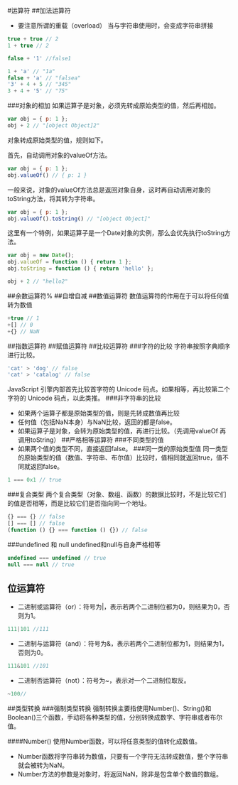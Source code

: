 #运算符
##加法运算符
* 要注意所谓的重载（overload）
当与字符串使用时，会变成字符串拼接
```javascript
true + true // 2
1 + true // 2

false + '1' //false1

1 + 'a' // "1a"
false + 'a' // "falsea"
'3' + 4 + 5 // "345"
3 + 4 + '5' // "75"

```
###对象的相加
如果运算子是对象，必须先转成原始类型的值，然后再相加。
```javascript
var obj = { p: 1 };
obj + 2 // "[object Object]2"
```
对象转成原始类型的值，规则如下。

首先，自动调用对象的valueOf方法。
```javascript
var obj = { p: 1 };
obj.valueOf() // { p: 1 }
```
一般来说，对象的valueOf方法总是返回对象自身，这时再自动调用对象的toString方法，将其转为字符串。
```javascript
var obj = { p: 1 };
obj.valueOf().toString() // "[object Object]"
```
这里有一个特例，如果运算子是一个Date对象的实例，那么会优先执行toString方法。
```javascript
var obj = new Date();
obj.valueOf = function () { return 1 };
obj.toString = function () { return 'hello' };

obj + 2 // "hello2"
```
##余数运算符%
##自增自减
##数值运算符
数值运算符的作用在于可以将任何值转为数值
```javascript
+true // 1
+[] // 0
+{} // NaN
```
##指数运算符
##赋值运算符
##比较运算符
###字符的比较
字符串按照字典顺序进行比较。
```javascript
'cat' > 'dog' // false
'cat' > 'catalog' // false
```
JavaScript 引擎内部首先比较首字符的 Unicode 码点。如果相等，再比较第二个字符的 Unicode 码点，以此类推。
###非字符串的比较
* 如果两个运算子都是原始类型的值，则是先转成数值再比较
* 任何值（包括NaN本身）与NaN比较，返回的都是false。
* 如果运算子是对象，会转为原始类型的值，再进行比较。（先调用valueOf 再调用toString）
##严格相等运算符
###不同类型的值
* 如果两个值的类型不同，直接返回false。
###同一类的原始类型值
同一类型的原始类型的值（数值、字符串、布尔值）比较时，值相同就返回true，值不同就返回false。
```javascript
1 === 0x1 // true
```
###复合类型
两个复合类型（对象、数组、函数）的数据比较时，不是比较它们的值是否相等，而是比较它们是否指向同一个地址。
```javascript
{} === {} // false
[] === [] // false
(function () {} === function () {}) // false
```
###undefined 和 null
undefined和null与自身严格相等
```javascript
undefined === undefined // true
null === null // true
```
## 位运算符
* 二进制或运算符（or）：符号为|，表示若两个二进制位都为0，则结果为0，否则为1。
```javascript
111|101 //111
```
* 二进制与运算符（and）：符号为&，表示若两个二进制位都为1，则结果为1，否则为0。
```javascript
111&101 //101
```
* 二进制否运算符（not）：符号为~，表示对一个二进制位取反。
```javascript
~100//
```
##类型转换
###强制类型转换
强制转换主要指使用Number()、String()和Boolean()三个函数，手动将各种类型的值，分别转换成数字、字符串或者布尔值。

####Number()
使用Number函数，可以将任意类型的值转化成数值。
* Number函数将字符串转为数值，只要有一个字符无法转成数值，整个字符串就会被转为NaN。
* Number方法的参数是对象时，将返回NaN，除非是包含单个数值的数组。
                 
